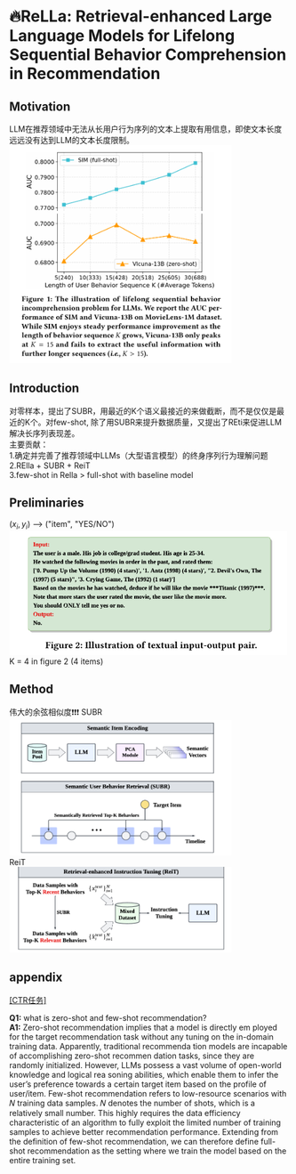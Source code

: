 # 🔥ReLLa: Retrieval-enhanced Large Language Models for Lifelong Sequential Behavior Comprehension in Recommendation



## Motivation
LLM在推荐领域中无法从长用户行为序列的文本上提取有用信息，即使文本长度远远没有达到LLM的文本长度限制。
<img src="./asset/figure1.png" width="400px">


## Introduction

 对零样本，提出了SUBR，用最近的K个语义最接近的来做截断，而不是仅仅是最近的K个。对few-shot, 除了用SUBR来提升数据质量，又提出了REti来促进LLM解决长序列表现差。  
主要贡献：  
1.确定并完善了推荐领域中LLMs（大型语言模型）的终身序列行为理解问题  
2.RElla + SUBR + ReiT  
3.few-shot in Rella > full-shot with baseline model  


## Preliminaries

$(x_i, y_i)$ --> ("item", "YES/NO")  
<img src="./asset/figure2.png" width="500px">  
K = 4 in figure 2 (4 items)  


## Method
伟大的余弦相似度❗❗❗
SUBR  
<img src="./asset/figure3.png" width="400px">  
ReiT  
<img src="./asset/figure5.png" width="400px">  




 ## appendix
 [[CTR任务]](https://zhuanlan.zhihu.com/p/372110635)

**Q1:** what is zero-shot and few-shot recommendation?  
**A1:** Zero-shot recommendation implies that a model is directly em
ployed for the target recommendation task without any tuning on
 the in-domain training data. Apparently, traditional recommenda
tion models are incapable of accomplishing zero-shot recommen
dation tasks, since they are randomly initialized. However, LLMs
 possess a vast volume of open-world knowledge and logical rea
soning abilities, which enable them to infer the user’s preference
 towards a certain target item based on the profile of user/item.
 Few-shot recommendation refers to low-resource scenarios with
 𝑁 training data samples. 𝑁 denotes the number of shots, which is
 a relatively small number. This highly requires the data efficiency
 characteristic of an algorithm to fully exploit the limited number of
 training samples to achieve better recommendation performance.
Extending from the definition of few-shot recommendation, we
 can therefore define full-shot recommendation as the setting where
 we train the model based on the entire training set.



